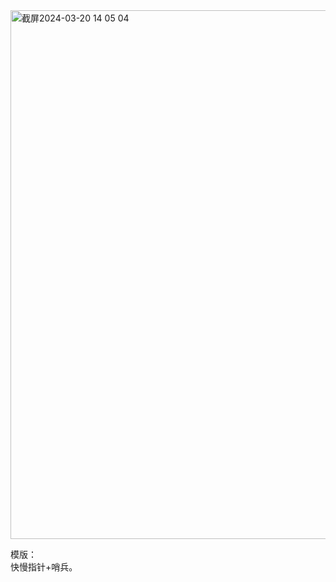 <img width="846" alt="截屏2024-03-20 14 05 04" src="https://github.com/xkong-study/gucheng_algorithm/assets/100473178/a451cb58-c357-44f3-95cc-020fa9a0c91b">

模版：    
快慢指针+哨兵。         
